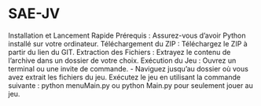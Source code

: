 # SAE-JV

Installation et Lancement Rapide
Prérequis :
Assurez-vous d’avoir Python installé sur votre ordinateur.
Téléchargement du ZIP :
Téléchargez le ZIP à partir du lien du GIT.
Extraction des Fichiers :
Extrayez le contenu de l’archive dans un dossier de votre choix.
Exécution du Jeu :
Ouvrez un terminal ou une invite de commande. - Naviguez jusqu’au dossier où vous avez extrait les fichiers du jeu.
Exécutez le jeu en utilisant la commande suivante : python menuMain.py ou python Main.py pour seulement jouer au jeu.
